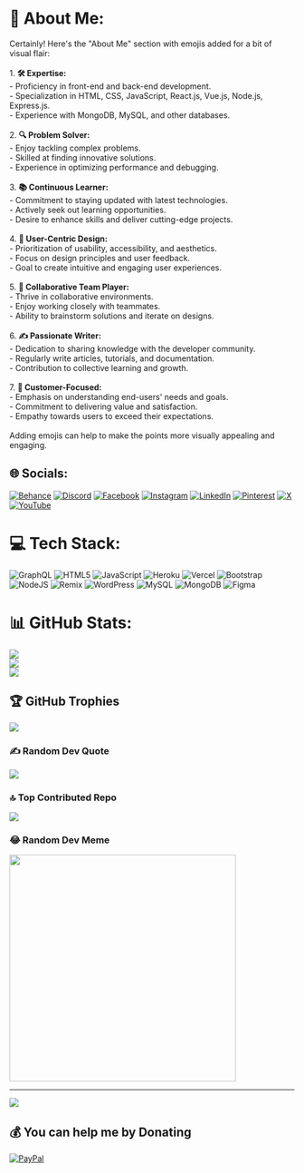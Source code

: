 # 💫 About Me:
Certainly! Here's the "About Me" section with emojis added for a bit of visual flair:<br><br>1. **🛠️ Expertise:** <br>   - Proficiency in front-end and back-end development.<br>   - Specialization in HTML, CSS, JavaScript, React.js, Vue.js, Node.js, Express.js.<br>   - Experience with MongoDB, MySQL, and other databases.<br><br>2. **🔍 Problem Solver:** <br>   - Enjoy tackling complex problems.<br>   - Skilled at finding innovative solutions.<br>   - Experience in optimizing performance and debugging.<br><br>3. **📚 Continuous Learner:** <br>   - Commitment to staying updated with latest technologies.<br>   - Actively seek out learning opportunities.<br>   - Desire to enhance skills and deliver cutting-edge projects.<br><br>4. **🎨 User-Centric Design:** <br>   - Prioritization of usability, accessibility, and aesthetics.<br>   - Focus on design principles and user feedback.<br>   - Goal to create intuitive and engaging user experiences.<br><br>5. **🤝 Collaborative Team Player:** <br>   - Thrive in collaborative environments.<br>   - Enjoy working closely with teammates.<br>   - Ability to brainstorm solutions and iterate on designs.<br><br>6. **✍️ Passionate Writer:** <br>   - Dedication to sharing knowledge with the developer community.<br>   - Regularly write articles, tutorials, and documentation.<br>   - Contribution to collective learning and growth.<br><br>7. **🎯 Customer-Focused:** <br>   - Emphasis on understanding end-users' needs and goals.<br>   - Commitment to delivering value and satisfaction.<br>   - Empathy towards users to exceed their expectations.<br><br>Adding emojis can help to make the points more visually appealing and engaging.


## 🌐 Socials:
[![Behance](https://img.shields.io/badge/Behance-1769ff?logo=behance&logoColor=white)](https://behance.net/srappltd) [![Discord](https://img.shields.io/badge/Discord-%237289DA.svg?logo=discord&logoColor=white)](https://discord.gg/srappltd) [![Facebook](https://img.shields.io/badge/Facebook-%231877F2.svg?logo=Facebook&logoColor=white)](https://facebook.com/srappltd) [![Instagram](https://img.shields.io/badge/Instagram-%23E4405F.svg?logo=Instagram&logoColor=white)](https://instagram.com/sr_app_ltd) [![LinkedIn](https://img.shields.io/badge/LinkedIn-%230077B5.svg?logo=linkedin&logoColor=white)](https://linkedin.com/in/srappltd) [![Pinterest](https://img.shields.io/badge/Pinterest-%23E60023.svg?logo=Pinterest&logoColor=white)](https://pinterest.com/srappltd) [![X](https://img.shields.io/badge/X-black.svg?logo=X&logoColor=white)](https://x.com/srappltd) [![YouTube](https://img.shields.io/badge/YouTube-%23FF0000.svg?logo=YouTube&logoColor=white)](https://youtube.com/@srappltd) 

# 💻 Tech Stack:
![GraphQL](https://img.shields.io/badge/-GraphQL-E10098?style=for-the-badge&logo=graphql&logoColor=white) ![HTML5](https://img.shields.io/badge/html5-%23E34F26.svg?style=for-the-badge&logo=html5&logoColor=white) ![JavaScript](https://img.shields.io/badge/javascript-%23323330.svg?style=for-the-badge&logo=javascript&logoColor=%23F7DF1E) ![Heroku](https://img.shields.io/badge/heroku-%23430098.svg?style=for-the-badge&logo=heroku&logoColor=white) ![Vercel](https://img.shields.io/badge/vercel-%23000000.svg?style=for-the-badge&logo=vercel&logoColor=white) ![Bootstrap](https://img.shields.io/badge/bootstrap-%238511FA.svg?style=for-the-badge&logo=bootstrap&logoColor=white) ![NodeJS](https://img.shields.io/badge/node.js-6DA55F?style=for-the-badge&logo=node.js&logoColor=white) ![Remix](https://img.shields.io/badge/remix-%23000.svg?style=for-the-badge&logo=remix&logoColor=white) ![WordPress](https://img.shields.io/badge/WordPress-%23117AC9.svg?style=for-the-badge&logo=WordPress&logoColor=white) ![MySQL](https://img.shields.io/badge/mysql-%2300000f.svg?style=for-the-badge&logo=mysql&logoColor=white) ![MongoDB](https://img.shields.io/badge/MongoDB-%234ea94b.svg?style=for-the-badge&logo=mongodb&logoColor=white) ![Figma](https://img.shields.io/badge/figma-%23F24E1E.svg?style=for-the-badge&logo=figma&logoColor=white)
# 📊 GitHub Stats:
![](https://github-readme-stats.vercel.app/api?username=srappltd&theme=dark&hide_border=false&include_all_commits=true&count_private=true)<br/>
![](https://github-readme-streak-stats.herokuapp.com/?user=srappltd&theme=dark&hide_border=false)<br/>
![](https://github-readme-stats.vercel.app/api/top-langs/?username=srappltd&theme=dark&hide_border=false&include_all_commits=true&count_private=true&layout=compact)

## 🏆 GitHub Trophies
![](https://github-profile-trophy.vercel.app/?username=srappltd&theme=radical&no-frame=false&no-bg=false&margin-w=4)

### ✍️ Random Dev Quote
![](https://quotes-github-readme.vercel.app/api?type=vetical&theme=radical)

### 🔝 Top Contributed Repo
![](https://github-contributor-stats.vercel.app/api?username=srappltd&limit=5&theme=apprentice&combine_all_yearly_contributions=true)

### 😂 Random Dev Meme
<img src='https://randommeme-five.vercel.app/' style="height: 400px;"/>

---
[![](https://visitcount.itsvg.in/api?id=srappltd&icon=4&color=1)](https://visitcount.itsvg.in)

  ## 💰 You can help me by Donating
  [![PayPal](https://img.shields.io/badge/PayPal-00457C?style=for-the-badge&logo=paypal&logoColor=white)](https://paypal.me/srappltd) 

  
<!-- Proudly created with GPRM ( https://gprm.itsvg.in ) -->
